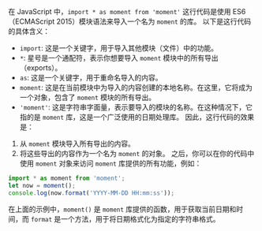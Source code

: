 在 JavaScript 中，`import * as moment from 'moment'` 这行代码是使用 ES6（ECMAScript 2015）模块语法来导入一个名为 `moment` 的库。
以下是这行代码的具体含义：
- `import`: 这是一个关键字，用于导入其他模块（文件）中的功能。
- `*`: 星号是一个通配符，表示你想要导入 `moment` 模块中的所有导出（exports）。
- `as`: 这是一个关键字，用于重命名导入的内容。
- `moment`: 这是在当前模块中为导入的内容创建的本地名称。在这里，它将成为一个对象，包含了 `moment` 模块的所有导出。
- `'moment'`: 这是字符串字面量，表示要导入的模块的名称。在这种情况下，它指的是 `moment` 库，这是一个广泛使用的日期处理库。
因此，这行代码的效果是：
1. 从 `moment` 模块导入所有导出的内容。
2. 将这些导出的内容作为一个名为 `moment` 的对象。
之后，你可以在你的代码中使用 `moment` 对象来访问 `moment` 库提供的所有功能，例如：
```javascript
import * as moment from 'moment';
let now = moment();
console.log(now.format('YYYY-MM-DD HH:mm:ss'));
```
在上面的示例中，`moment()` 是 `moment` 库提供的函数，用于获取当前日期和时间，而 `format` 是一个方法，用于将日期格式化为指定的字符串格式。
